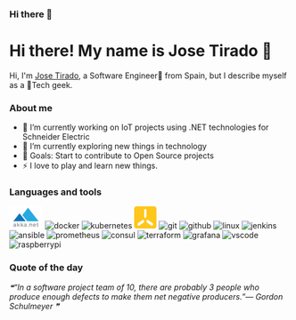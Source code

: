### Hi there 👋
# Hi there! My name is Jose Tirado 👋

Hi, I'm [Jose Tirado](https://www.linkedin.com/in/josetirablaz/), a Software Engineer🚀 from Spain, but I describe myself as a 👾Tech geek.

### About me
- 🔭 I’m currently working on IoT projects using .NET technologies for Schneider Electric
- 🌱 I’m currently exploring new things in technology
- 🥅 Goals: Start to contribute to Open Source projects
- ⚡ I love to play and learn new things.

### Languages and tools
<img src="https://raw.githubusercontent.com/akkadotnet/.github/master/profile/akkalogo.png" alt="akkadotnet" width="60" height="40"/> <img src="https://www.vectorlogo.zone/logos/docker/docker-icon.svg" alt="docker" width="40" height="40"/> <img src="https://www.vectorlogo.zone/logos/kubernetes/kubernetes-icon.svg" alt="kubernetes" width="40" height="40"/> <img src="https://raw.githubusercontent.com/cncf/artwork/7e1e367a5b30b3849953ab5a0133052b31691d5d/projects/k3s/icon/color/k3s-icon-color.svg" alt="k3s" width="40" height="40"/> <img src="https://www.vectorlogo.zone/logos/git-scm/git-scm-icon.svg" alt="git" width="40" height="40"/> <img src="https://www.vectorlogo.zone/logos/github/github-icon.svg" alt="github" width="40" height="40"/> <img src="https://www.vectorlogo.zone/logos/linux/linux-icon.svg" alt="linux" width="40" height="40"/> <img src="https://www.vectorlogo.zone/logos/jenkins/jenkins-icon.svg" alt="jenkins" width="40" height="40"/> <img src="https://www.vectorlogo.zone/logos/ansible/ansible-icon.svg" alt="ansible" width="40" height="40"/> <img src="https://www.vectorlogo.zone/logos/prometheusio/prometheusio-icon.svg" alt="prometheus" width="40" height="40"/> <img src="https://www.vectorlogo.zone/logos/consulio/consulio-icon.svg" alt="consul" width="40" height="40"/> <img src="https://www.vectorlogo.zone/logos/terraformio/terraformio-icon.svg" alt="terraform" width="40" height="40"/> <img src="https://www.vectorlogo.zone/logos/grafana/grafana-icon.svg" alt="grafana" width="40" height="40"/> <img src="https://www.vectorlogo.zone/logos/visualstudio_code/visualstudio_code-icon.svg" alt="vscode" width="40" height="40"/> <img src="https://www.vectorlogo.zone/logos/raspberrypi/raspberrypi-icon.svg" alt="raspberrypi" width="40" height="40"/>

### Quote of the day
<!--STARTS_HERE_QUOTE_README-->
<i>❝“In a software project team of 10, there are probably 3 people who produce enough defects to make them net negative producers.”— Gordon Schulmeyer   ❞</i>
<!--ENDS_HERE_QUOTE_README-->